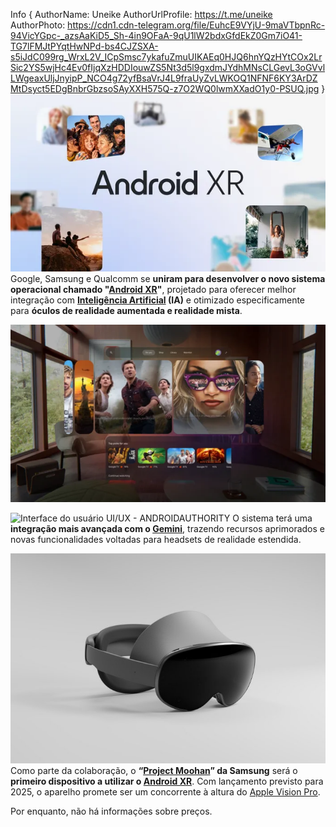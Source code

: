 Info { AuthorName: Uneike 
AuthorUrlProfile: https://t.me/uneike 
AuthorPhoto: https://cdn1.cdn-telegram.org/file/EuhcE9VYjU-9maVTbpnRc-94VicYGpc-_azsAaKiD5_Sh-4in9OFaA-9qU1lW2bdxGfdEkZ0Gm7iO41-TG7lFMJtPYqtHwNPd-bs4CJZSXA-s5iJdC099rg_WrxL2V_ICpSmsc7ykafuZmuUIKAEq0HJQ6hnYQzHYtCOx2LrSic2YS5wjHc4Ev0fIjqXzHDDIouwZS5Nt3d5l9gxdmJYdhMNsCLGevL3oGVvlLWgeaxUljJnyipP_NCO4g72yfBsaVrJ4L9fraUyZvLWKOQ1NFNF6KY3ArDZMtDsyct5EDgBnbrGbzsoSAyXXH575Q-z7O2WQ0lwmXXadO1y0-PSUQ.jpg }
![Android XR](https://raw.githubusercontent.com/JornalCV/jornalcv.github.io/refs/heads/main/files/0098-ARVR-XR-Blog-Header-2096x118.width-600.format-webp.webp)
Google, Samsung e Qualcomm se **uniram para desenvolver o novo sistema operacional chamado "[Android XR](https://www.google.com/search?q=Android+XR)"**, projetado para oferecer melhor integração com **[Inteligência Artificial](https://www.google.com/search?q=Inteligência+Artificial) (IA)** e otimizado especificamente para **óculos de realidade aumentada e realidade mista**. 

![Interface do usuário UI/UX - Google](https://raw.githubusercontent.com/JornalCV/jornalcv.github.io/refs/heads/main/files/Android-XR-YouTube-TV-Interface-675w-380h.png.webp)

![Interface do usuário UI/UX - ANDROIDAUTHORITY](https://www.androidauthority.com/wp-content/uploads/2024/12/Google_Play_Store_in_Android_XR-675w-674h.jpg.webp)
O sistema terá uma **integração mais avançada com o [Gemini](https://www.google.com/search?q=Gemini)**, trazendo recursos aprimorados e novas funcionalidades voltadas para headsets de realidade estendida.


![Óculos de realidade aumentada Samsung](https://raw.githubusercontent.com/JornalCV/jornalcv.github.io/refs/heads/main/files/12211823112322.jpg)
Como parte da colaboração, o **“[Project Moohan](https://news.samsung.com/global/unlock-the-infinite-possibilities-of-xr-with-galaxy-ai)” da Samsung** será o **primeiro dispositivo a utilizar o [Android XR](https://www.google.com/search?q=Android+XR)**. Com lançamento previsto para 2025, o aparelho promete ser um concorrente à altura do [Apple Vision Pro](https://www.apple.com/apple-vision-pro/). 

Por enquanto, não há informações sobre preços.

